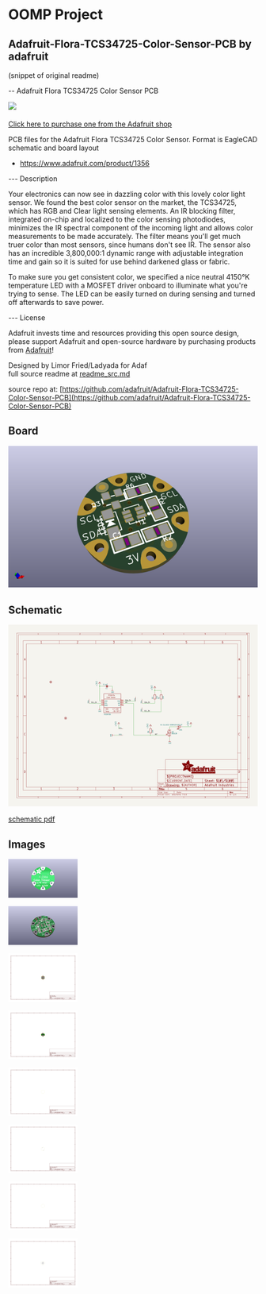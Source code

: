 # OOMP Project  
## Adafruit-Flora-TCS34725-Color-Sensor-PCB  by adafruit  
  
(snippet of original readme)  
  
-- Adafruit Flora TCS34725 Color Sensor PCB  
  
<a href="http://www.adafruit.com/products/1356"><img src="assets/image.jpg?raw=true" width="500px"><br/>  
Click here to purchase one from the Adafruit shop</a>  
  
PCB files for the Adafruit Flora TCS34725 Color Sensor. Format is EagleCAD schematic and board layout  
* https://www.adafruit.com/product/1356  
  
--- Description  
  
Your electronics can now see in dazzling color with this lovely color light sensor. We found the best color sensor on the market, the TCS34725, which has RGB and Clear light sensing elements. An IR blocking filter, integrated on-chip and localized to the color sensing photodiodes, minimizes the IR spectral component of the incoming light and allows color measurements to be made accurately. The filter means you'll get much truer color than most sensors, since humans don't see IR. The sensor also has an incredible 3,800,000:1 dynamic range with adjustable integration time and gain so it is suited for use behind darkened glass or fabric.  
  
To make sure you get consistent color, we specified a nice neutral 4150°K temperature LED with a MOSFET driver onboard to illuminate what you're trying to sense. The LED can be easily turned on during sensing and turned off afterwards to save power.  
  
--- License  
  
Adafruit invests time and resources providing this open source design, please support Adafruit and open-source hardware by purchasing products from [Adafruit](https://www.adafruit.com)!  
  
Designed by Limor Fried/Ladyada for Adaf  
  full source readme at [readme_src.md](readme_src.md)  
  
source repo at: [https://github.com/adafruit/Adafruit-Flora-TCS34725-Color-Sensor-PCB](https://github.com/adafruit/Adafruit-Flora-TCS34725-Color-Sensor-PCB)  
## Board  
  
[![working_3d.png](working_3d_600.png)](working_3d.png)  
## Schematic  
  
[![working_schematic.png](working_schematic_600.png)](working_schematic.png)  
  
[schematic pdf](working_schematic.pdf)  
## Images  
  
[![working_3D_bottom.png](working_3D_bottom_140.png)](working_3D_bottom.png)  
  
[![working_3D_top.png](working_3D_top_140.png)](working_3D_top.png)  
  
[![working_assembly_page_01.png](working_assembly_page_01_140.png)](working_assembly_page_01.png)  
  
[![working_assembly_page_02.png](working_assembly_page_02_140.png)](working_assembly_page_02.png)  
  
[![working_assembly_page_03.png](working_assembly_page_03_140.png)](working_assembly_page_03.png)  
  
[![working_assembly_page_04.png](working_assembly_page_04_140.png)](working_assembly_page_04.png)  
  
[![working_assembly_page_05.png](working_assembly_page_05_140.png)](working_assembly_page_05.png)  
  
[![working_assembly_page_06.png](working_assembly_page_06_140.png)](working_assembly_page_06.png)  
